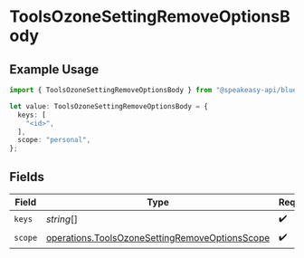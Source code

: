 # ToolsOzoneSettingRemoveOptionsBody

## Example Usage

```typescript
import { ToolsOzoneSettingRemoveOptionsBody } from "@speakeasy-api/bluesky/models/operations";

let value: ToolsOzoneSettingRemoveOptionsBody = {
  keys: [
    "<id>",
  ],
  scope: "personal",
};
```

## Fields

| Field                                                                                                            | Type                                                                                                             | Required                                                                                                         | Description                                                                                                      |
| ---------------------------------------------------------------------------------------------------------------- | ---------------------------------------------------------------------------------------------------------------- | ---------------------------------------------------------------------------------------------------------------- | ---------------------------------------------------------------------------------------------------------------- |
| `keys`                                                                                                           | *string*[]                                                                                                       | :heavy_check_mark:                                                                                               | N/A                                                                                                              |
| `scope`                                                                                                          | [operations.ToolsOzoneSettingRemoveOptionsScope](../../models/operations/toolsozonesettingremoveoptionsscope.md) | :heavy_check_mark:                                                                                               | N/A                                                                                                              |